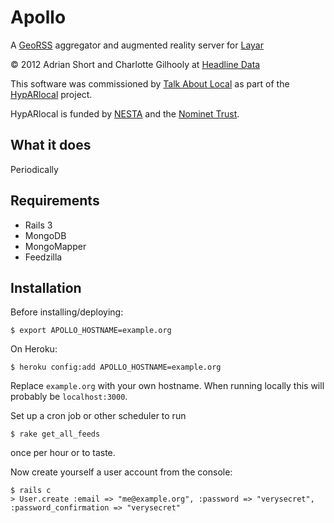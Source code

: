 Apollo
======

A [GeoRSS](http://en.wikipedia.org/wiki/GeoRSS) aggregator and augmented reality server for [Layar](http://layar.com/)

© 2012 Adrian Short and Charlotte Gilhooly at [Headline Data](http://headlinedata.com/)

This software was commissioned by [Talk About Local](http://talkaboutlocal.org.uk/) as part of the [HypARlocal](http://talkaboutlocal.org.uk/ar/) project.

HypARlocal is funded by [NESTA](http://www.nesta.org.uk/destination_local) and the [Nominet Trust](http://www.nominettrust.org.uk/).

What it does
------------

Periodically 

Requirements
------------

* Rails 3
* MongoDB
* MongoMapper
* Feedzilla


Installation
------------

Before installing/deploying:

    $ export APOLLO_HOSTNAME=example.org
    
On Heroku:

    $ heroku config:add APOLLO_HOSTNAME=example.org

Replace `example.org` with your own hostname. When running locally this will probably be `localhost:3000`.

Set up a cron job or other scheduler to run

    $ rake get_all_feeds
    
once per hour or to taste.

Now create yourself a user account from the console:

    $ rails c
    > User.create :email => "me@example.org", :password => "verysecret", :password_confirmation => "verysecret"
